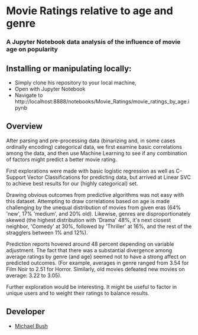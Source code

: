 # Movie Ratings relative to age and genre
### A Jupyter Notebook data analysis of the influence of movie age on popularity

## Installing or manipulating locally:

- Simply clone his repository to your local machine, 
- Open with Jupyter Notebook
- Navigate to http://localhost:8888/notebooks/Movie_Ratings/movie_ratings_by_age.ipynb

## Overview

  After parsing and pre-processing data (binarizing and, in some cases ordinally encoding) categorical data, we first examine basic correlations among the data, and then use Machine Learning to see if any combination of factors might predict a better movie rating.
  
  First explorations were made with basic logistic regression as well as C-Support Vector Classifications for predicting data, but arrived at Linear SVC to achieve best results for our (highly categorical) set.
  
  Drawing obvious outcomes from predictive algorithms was not easy with this dataset. Attempting to draw correlations based on age is made challenging by the unequal distribution of movies from given eras (64% 'new', 17% 'medium', and 20% old). Likewise, genres are disproportionately skewed (the highest distribution with 'Drama' 48%, it's next closest neighbor, 'Comedy' at 30%, followed by 'Thriller' at 16%, and the rest of the stragglers between 1% and 12%).
  
  Prediction reports hovered around 48 percent depending on variable adjustment. The fact that there was a substantial divergence among average ratings by genre (and age) seemed not to have a strong affect on predicted outcomes. (For example, averages in genre ranged from 3.54 for Film Noir to 2.51 for Horror. Similarly, old movies defeated new movies on average: 3.22 to 3.05).
  
  Further exploration would be interesting. It might be useful to factor in unique users and to weight their ratings to balance results.
  
## Developer

- [Michael Bush](https://github.com/michaelegregious)
